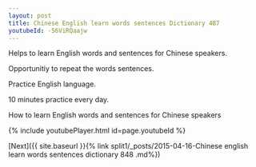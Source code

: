 ```yaml
---
layout: post
title: Chinese English learn words sentences Dictionary 487 
youtubeId: -56ViRQaajw
---
```

 
 
Helps to learn English words and sentences for Chinese speakers.

Opportunitiy to repeat the words sentences. 

Practice English language. 
 
10 minutes practice every day. 
 
How to learn English words and sentences for Chinese speakers 
 
{% include youtubePlayer.html id=page.youtubeId %}
 
 
[Next]({{ site.baseurl }}{% link  split1/_posts/2015-04-16-Chinese english learn words sentences dictionary 848 .md%})
 
